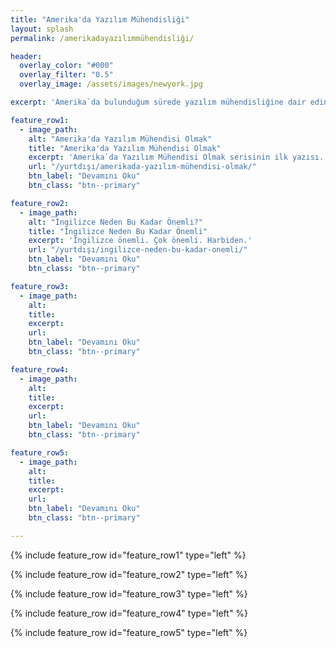 ```yaml
---
title: "Amerika'da Yazılım Mühendisliği"
layout: splash
permalink: /amerikadayazılımmühendisliği/

header:
  overlay_color: "#000"
  overlay_filter: "0.5"
  overlay_image: /assets/images/newyork.jpg

excerpt: 'Amerika`da bulunduğum sürede yazılım mühendisliğine dair edindiğim tecrübelerimi paylaştığım yazı serisi.'

feature_row1:
  - image_path:
    alt: "Amerika'da Yazılım Mühendisi Olmak"
    title: "Amerika'da Yazılım Mühendisi Olmak"
    excerpt: 'Amerika`da Yazılım Mühendisi Olmak serisinin ilk yazısı.'
    url: "/yurtdışı/amerikada-yazılım-mühendisi-olmak/"
    btn_label: "Devamını Oku"
    btn_class: "btn--primary"

feature_row2:
  - image_path:
    alt: "İngilizce Neden Bu Kadar Önemli?"
    title: "İngilizce Neden Bu Kadar Önemli"
    excerpt: 'İngilizce önemli. Çok önemli. Harbiden.'
    url: "/yurtdışı/ingilizce-neden-bu-kadar-onemli/"
    btn_label: "Devamını Oku"
    btn_class: "btn--primary"

feature_row3:
  - image_path:
    alt:
    title:
    excerpt:
    url:
    btn_label: "Devamını Oku"
    btn_class: "btn--primary"

feature_row4:
  - image_path:
    alt:
    title:
    excerpt:
    url:
    btn_label: "Devamını Oku"
    btn_class: "btn--primary"

feature_row5:
  - image_path:
    alt:
    title:
    excerpt:
    url:
    btn_label: "Devamını Oku"
    btn_class: "btn--primary"

---
```


{% include feature_row id="feature_row1" type="left" %}

{% include feature_row id="feature_row2" type="left" %}

{% include feature_row id="feature_row3" type="left" %}

{% include feature_row id="feature_row4" type="left" %}

{% include feature_row id="feature_row5" type="left" %}
